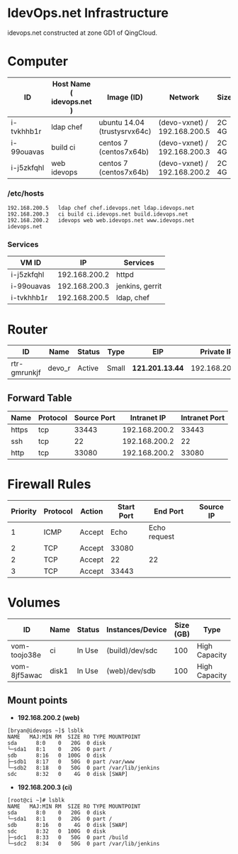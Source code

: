 # IdevOps.net Infrastructure
idevops.net constructed at zone GD1 of QingCloud.

# Computer

ID| Host Name ( idevops.net )| Image (ID)| Network| Size
--|--------------------------|-----------|--------|-----
i-tvkhhb1r| ldap chef| ubuntu 14.04 (trustysrvx64c)| (devo-vxnet) / 192.168.200.5| 2C 4G
i-99ouavas| build ci| centos 7 (centos7x64b)| (devo-vxnet) / 192.168.200.3| 2C 4G
i-j5zkfqhl| web idevops| centos 7 (centos7x64b)| (devo-vxnet) / 192.168.200.2| 2C 4G

### /etc/hosts

```
192.168.200.5   ldap chef chef.idevops.net ldap.idevops.net
192.168.200.3   ci build ci.idevops.net build.idevops.net
192.168.200.2   idevops web web.idevops.net www.idevops.net idevops.net
```
### Services

VM ID|IP|Services
-----|--|--------
i-j5zkfqhl|192.168.200.2| httpd
i-99ouavas|192.168.200.3| jenkins, gerrit
i-tvkhhb1r|192.168.200.5| ldap, chef

# Router
ID|	Name|	Status|Type|	EIP|Private IP
--|-----|-------|----|-----|-----------
rtr-gmrunkjf|	devo_r|	  Active|	Small|**121.201.13.44**|192.168.200.1

## Forward Table

Name|	Protocol|	Source Port|	Intranet IP|	Intranet Port
----|---------|------------|-------------|---------------
https|	tcp|	33443|	192.168.200.2|	33443
ssh|	tcp|	22|	192.168.200.2|	22
http|	tcp|	33080|	192.168.200.2|	33080

# Firewall Rules
Priority|	Protocol|	Action|	Start Port|	End Port|	Source IP
--------|---------|-------|-----------|---------|----------
1|	ICMP|Accept|	Echo|	Echo request|
2|	TCP	|Accept|	33080||
2|	TCP	|Accept|	22|	22|
3|	TCP	|Accept|	33443||

# Volumes
ID|	Name|	Status| Instances/Device|	Size (GB)|	Type
--|-----|-------|-----------------|----------|-------
vom-toojo38e|	ci|	  In Use|	(build)/dev/sdc |100|	High Capacity
vom-8jf5awac|	disk1|	  In Use|	(web)/dev/sdb | 100|	High Capacity

## Mount points

* **192.168.200.2 (web)**
```
[bryan@idevops ~]$ lsblk
NAME   MAJ:MIN RM  SIZE RO TYPE MOUNTPOINT
sda      8:0    0   20G  0 disk
└─sda1   8:1    0   20G  0 part /
sdb      8:16   0  100G  0 disk
├─sdb1   8:17   0   50G  0 part /var/www
└─sdb2   8:18   0   50G  0 part /var/lib/jenkins
sdc      8:32   0    4G  0 disk [SWAP]
```

* **192.168.200.3 (ci)**
```
[root@ci ~]# lsblk
NAME   MAJ:MIN RM  SIZE RO TYPE MOUNTPOINT
sda      8:0    0   20G  0 disk
└─sda1   8:1    0   20G  0 part /
sdb      8:16   0    4G  0 disk [SWAP]
sdc      8:32   0  100G  0 disk
├─sdc1   8:33   0   50G  0 part /build
└─sdc2   8:34   0   50G  0 part /var/lib/jenkins
```
